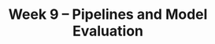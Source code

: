---
    title: Week 9 – Pipelines and Model Evaluation
    weekNumber: 9
    days:
      - date: 2023-3-6
        events:
          "**LEC 22**{: .label .label-lecture } `sklearn` Pipelines, Regression Evaluation":
            "[Ch. 9.2](https://notes.dsc80.com/content/09/data-pipelines.html), [Ch. 10.2](https://notes.dsc80.com/content/10/model-building.html)"
                
          "**Lab 8**{: .label .label-lab } **Modeling and Feature Engineering (due 3/6)**":
      - date: 2023-3-8
        events:
          "**LEC 23**{: .label .label-lecture } Cross-Validation":
            "[Ch. 11.1-11.2](https://notes.dsc80.com/content/11/introduction.html)"
          "**DIS 8**{: .label .label-disc } Lab 8 Reflection (due 3/11)":
                
      - date: 2023-3-9
        events:
          "**PROJ 4**{: .label .label-proj } **Language Models 🗣 (due 3/9)**":
      - date: 2023-3-10
        events:
          "**LEC 24**{: .label .label-lecture } Decision Trees, Grid Search, and Multicollinearity":
            "[Ch. 11.1-11.2](https://notes.dsc80.com/content/11/introduction.html)"
                
---